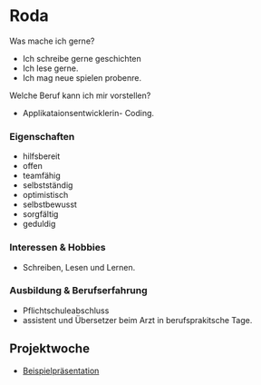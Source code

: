# Roda

 Was mache ich gerne?

  *  Ich schreibe gerne geschichten
  *  Ich lese gerne.
  *  Ich mag neue spielen probenre.

Welche Beruf kann ich mir vorstellen?

  * Applikataionsentwicklerin- Coding.

### Eigenschaften

- hilfsbereit
- offen
- teamfähig
- selbstständig
- optimistisch
- selbstbewusst
- sorgfältig
- geduldig

### Interessen & Hobbies

- Schreiben, Lesen und Lernen.

### Ausbildung & Berufserfahrung

- Pflichtschuleabschluss
- assistent und Übersetzer beim Arzt in berufsprakitsche Tage.

## Projektwoche

- [Beispielpräsentation](https://docs.google.com/presentation/d/1Wl9AnKdeVt_1ff5ma7_jYd2nnp-qcXuAavCq0PUe0F4/edit?usp=share_link)
